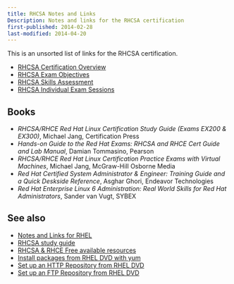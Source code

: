 ```yaml
---
title: RHCSA Notes and Links
Description: Notes and links for the RHCSA certification
first-published: 2014-02-28
last-modified: 2014-04-20
---
```


This is an unsorted list of links for the RHCSA certification.

*   [RHCSA Certification Overview](http://www.redhat.com/training/certifications/rhcsa/)
*   [RHCSA Exam Objectives](http://www.redhat.com/training/courses/ex200/examobjective)
*   [RHCSA Skills Assessment](http://www.redhat.com/resourcelibrary/articles/training-skills-assessment)
*   [RHCSA Individual Exam Sessions](http://www.redhat.com/training/certifications/exam-kiosk/)

Books
-----

*   *RHCSA/RHCE Red Hat Linux Certification Study Guide (Exams EX200 & EX300)*, Michael Jang, Certification Press
*   *Hands-on Guide to the Red Hat Exams: RHCSA and RHCE Cert Guide and Lab Manual*, Damian Tommasino, Pearson
*   *RHCSA/RHCE Red Hat Linux Certification Practice Exams with Virtual Machines*, Michael Jang, McGraw-Hill Osborne Media
*   *Red Hat Certified System Administrator & Engineer: Training Guide and a Quick Deskside Reference*, Asghar Ghori, Endeavor Technologies
*   *Red Hat Enterprise Linux 6 Administration: Real World Skills for Red Hat Administrators*, Sander van Vugt, SYBEX

See also
--------

*   [Notes and Links for RHEL](/posts/rhel/)
*   [RHCSA study guide ](http://www.pantz.org/software/linux/rhcsa_study_guide.html)
*   [RHCSA & RHCE Free available resources](http://www.certdepot.net/rhcsa-rhce-free-available-resources/)
*   [Install packages from RHEL DVD with yum](/posts/rhel-yum-install-from-dvd/)
*   [Set up an HTTP Repository from RHEL DVD](/[psts]/rhel-setup-http-repository/)
*   [Set up an FTP Repository from RHEL DVD](/posts/rhel-setup-ftp-repository/)
